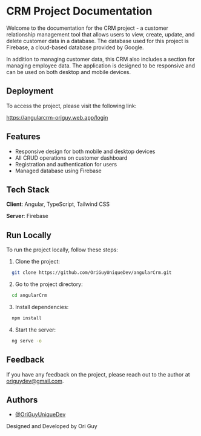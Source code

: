 # CRM Project Documentation

Welcome to the documentation for the CRM project - a customer relationship management tool that allows users to view, create, update, and delete customer data in a database. The database used for this project is Firebase, a cloud-based database provided by Google.

In addition to managing customer data, this CRM also includes a section for managing employee data. The application is designed to be responsive and can be used on both desktop and mobile devices.
## Deployment

To access the project, please visit the following link:

https://angularcrm-origuy.web.app/login
## Features
- Responsive design for both mobile and desktop devices
- All CRUD operations on customer dashboard
- Registration and authentication for users
- Managed database using Firebase
## Tech Stack

**Client**: Angular, TypeScript, Tailwind CSS

**Server**: Firebase

## Run Locally

To run the project locally, follow these steps:

1. Clone the project:

```bash
  git clone https://github.com/OriGuyUniqueDev/angularCrm.git
```

2. Go to the project directory:


```bash
  cd angularCrm
```

3. Install dependencies:

```bash
  npm install
```

4. Start the server:

```bash
  ng serve -o
```
## Feedback

If you have any feedback on the project, please reach out to the author at origuydev@gmail.com.


## Authors

- [@OriGuyUniqueDev](https://github.com/OriGuyUniqueDev)




Designed and Developed by Ori Guy